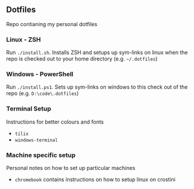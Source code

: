 ## Dotfiles
Repo contianing my personal dotfiles

### Linux - ZSH
Run `./install.sh`.
Installs ZSH and setups up sym-links on linux when the repo is checked out to your home directory (e.g. `~/.dotfiles`)

### Windows - PowerShell
Run `./install.ps1`.
Sets up sym-links on windows to this check out of the repo (e.g. `D:\code\.dotfiles`)

### Terminal Setup
Instructions for better colours and fonts
 - `tilix`
 - `windows-terminal`

### Machine specific setup
Personal notes on how to set up particular machines
 - `chromebook` contains instructions on how to setup linux on crostini
